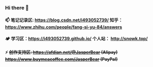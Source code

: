 ### Hi there 👋
#### 📫 笔记记录区: https://blog.csdn.net/i493052739/   知乎：https://www.zhihu.com/people/fang-si-yu-84/answers
#### 🏕️ 学习区：https://i493052739.github.io/   个人站： http://snowk.top/
#### ⚡ ~~创作支持区: https://afdian.net/@JasperBear (Alipay) https://www.buymeacoffee.com/JasperBear (PayPal)~~
<!--
**i493052739/i493052739** is a ✨ _special_ ✨ repository because its `README.md` (this file) appears on your GitHub profile.

Here are some ideas to get you started:

- 🔭 I’m currently working on ...
- 🌱 I’m currently learning ...
- 👯 I’m looking to collaborate on ...
- 🤔 I’m looking for help with ...
- 💬 Ask me about ...
- 📫 How to reach me: ...
- 😄 Pronouns: ...
- ⚡ Fun fact: ...
-->

